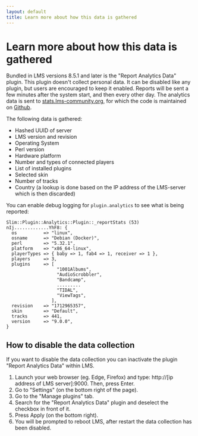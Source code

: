```yaml
---
layout: default
title: Learn more about how this data is gathered
---
```


# Learn more about how this data is gathered

Bundled in LMS versions 8.5.1 and later is the "Report Analytics Data" plugin. This plugin doesn't collect personal data.
It can be disabled like any plugin, but users are encouraged to keep it enabled. Reports will be sent a few minutes after
the system start, and then every other day. The analytics data is sent to [stats.lms-community.org](https://stats.lms-community.org),
for which the code is maintained on [Github](https://github.com/LMS-Community/lms-stats-service).

The following data is gathered:

- Hashed UUID of server
- LMS version and revision
- Operating System
- Perl version
- Hardware platform
- Number and types of connected players
- List of installed plugins
- Selected skin
- Number of tracks
- Country (a lookup is done based on the IP address of the LMS-server which is then discarded)

You can enable debug logging for `plugin.analytics` to see what is being reported:

```
Slim::Plugin::Analytics::Plugin::_reportStats (53) nIj.............YhF8: {
  os          => "linux",
  osname      => "Debian (Docker)",
  perl        => "5.32.1",
  platform    => "x86_64-linux",
  playerTypes => { baby => 1, fab4 => 1, receiver => 1 },
  players     => 3,
  plugins     => [
                   "1001Albums",
                   "AudioScrobbler",
                   "Bandcamp",
                   .........
                   "TIDAL",
                   "ViewTags",
                 ],
  revision    => "1712965357",
  skin        => "Default",
  tracks      => 441,
  version     => "9.0.0",
}
```

## How to disable the data collection

If you want to disable the data collection you can inactivate the plugin "Report Analytics Data" within LMS.

1. Launch your web browser (eg. Edge, Firefox) and type: http://\[ip address of LMS server\]:9000. Then, press Enter.
2. Go to "Settings" (on the bottom right of the page).
3. Go to the "Manage plugins" tab.
4. Search for the "Report Analytics Data" plugin and deselect the checkbox in front of it.
5. Press Apply (on the bottom right).
6. You will be prompted to reboot LMS, after restart the data collection has been disabled.
